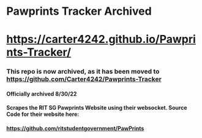 # Pawprints Tracker Archived
# https://carter4242.github.io/Pawprints-Tracker/
### This repo is now archived, as it has been moved to https://github.com/Carter4242/Pawprints-Tracker
#### Officially archived 8/30/22
#### Scrapes the RIT SG Pawprints Website using their websocket. Source Code for their website here:
#### https://github.com/ritstudentgovernment/PawPrints
